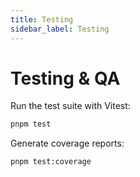 ```yaml
---
title: Testing
sidebar_label: Testing
---
```


# Testing & QA

Run the test suite with Vitest:

```bash
pnpm test
```

Generate coverage reports:

```bash
pnpm test:coverage

```